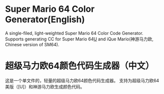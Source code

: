 # Super Mario 64 Color Generator(English)
A single-filed, light-weighted Super Mario 64 Color Code Generator.
Supports generating CC for Super Mario 64[U](USA) and iQue Mario(神游马力欧, Chinese version of SM64).

# 超级马力欧64颜色代码生成器（中文）
这是一个单文件的，轻量的超级马力欧64颜色代码生成器。
支持为超级马力欧64美版（[U]）和神游马力欧生成颜色代码。
